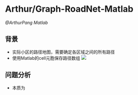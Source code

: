 # Arthur/Graph-RoadNet-Matlab
  
*@ArthurPang  Matlab*

## 背景
- 实际小区的路径地图，需要确定各区域之间的所有路径
- 使用Matlab的cell元胞保存路径数组
![]("pic/snipaste_20180508_112726.png")
## 问题分析
- 本质为
